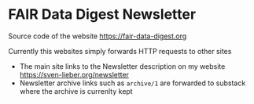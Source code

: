 # FAIR Data Digest Newsletter

Source code of the website https://fair-data-digest.org

Currently this websites simply forwards HTTP requests to other sites

* The main site links to the Newsletter description on my website https://sven-lieber.org/newsletter
* Newsletter archive links such as `archive/1` are forwarded to substack where the archive is currenlty kept
